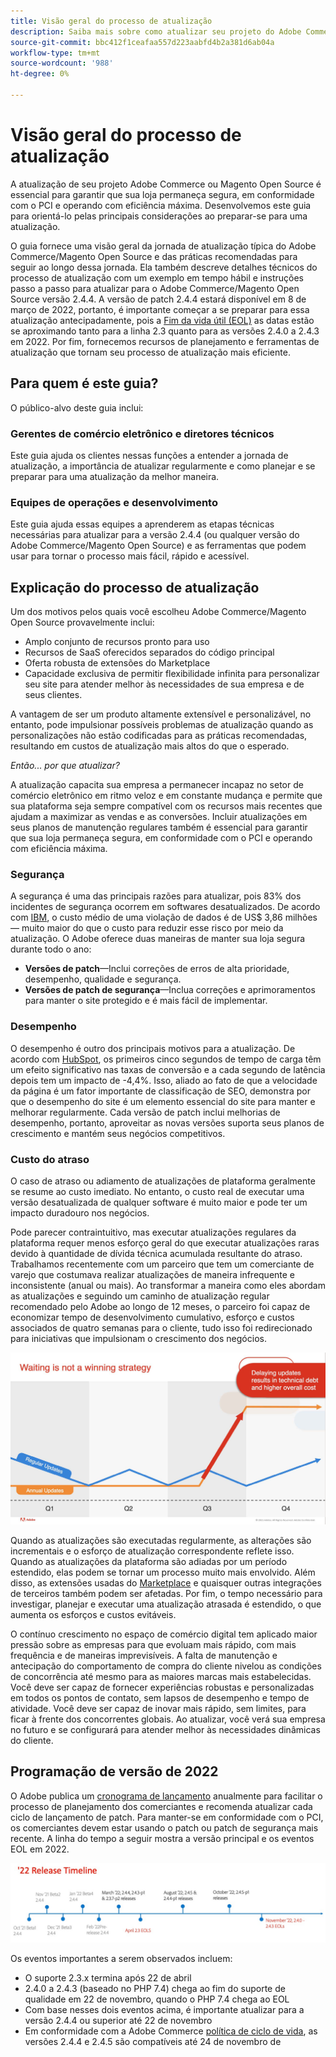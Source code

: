 ```yaml
---
title: Visão geral do processo de atualização
description: Saiba mais sobre como atualizar seu projeto do Adobe Commerce e do Magento Open Source ajuda a manter sua loja segura e funcionando com eficiência.
source-git-commit: bbc412f1ceafaa557d223aabfd4b2a381d6ab04a
workflow-type: tm+mt
source-wordcount: '988'
ht-degree: 0%

---
```



# Visão geral do processo de atualização

A atualização de seu projeto Adobe Commerce ou Magento Open Source é essencial para garantir que sua loja permaneça segura, em conformidade com o PCI e operando com eficiência máxima. Desenvolvemos este guia para orientá-lo pelas principais considerações ao preparar-se para uma atualização.

O guia fornece uma visão geral da jornada de atualização típica do Adobe Commerce/Magento Open Source e das práticas recomendadas para seguir ao longo dessa jornada. Ela também descreve detalhes técnicos do processo de atualização com um exemplo em tempo hábil e instruções passo a passo para atualizar para o Adobe Commerce/Magento Open Source versão 2.4.4. A versão de patch 2.4.4 estará disponível em 8 de março de 2022, portanto, é importante começar a se preparar para essa atualização antecipadamente, pois a [Fim da vida útil (EOL)](https://devdocs.magento.com/release/lifecycle-policy.html) as datas estão se aproximando tanto para a linha 2.3 quanto para as versões 2.4.0 a 2.4.3 em 2022. Por fim, fornecemos recursos de planejamento e ferramentas de atualização que tornam seu processo de atualização mais eficiente.

## Para quem é este guia?

O público-alvo deste guia inclui:

### Gerentes de comércio eletrônico e diretores técnicos

Este guia ajuda os clientes nessas funções a entender a jornada de atualização, a importância de atualizar regularmente e como planejar e se preparar para uma atualização da melhor maneira.

### Equipes de operações e desenvolvimento

Este guia ajuda essas equipes a aprenderem as etapas técnicas necessárias para atualizar para a versão 2.4.4 (ou qualquer versão do Adobe Commerce/Magento Open Source) e as ferramentas que podem usar para tornar o processo mais fácil, rápido e acessível.

## Explicação do processo de atualização

Um dos motivos pelos quais você escolheu Adobe Commerce/Magento Open Source provavelmente inclui:

- Amplo conjunto de recursos pronto para uso
- Recursos de SaaS oferecidos separados do código principal
- Oferta robusta de extensões do Marketplace
- Capacidade exclusiva de permitir flexibilidade infinita para personalizar seu site para atender melhor às necessidades de sua empresa e de seus clientes.

A vantagem de ser um produto altamente extensível e personalizável, no entanto, pode impulsionar possíveis problemas de atualização quando as personalizações não estão codificadas para as práticas recomendadas, resultando em custos de atualização mais altos do que o esperado.

_Então... por que atualizar?_

A atualização capacita sua empresa a permanecer incapaz no setor de comércio eletrônico em ritmo veloz e em constante mudança e permite que sua plataforma seja sempre compatível com os recursos mais recentes que ajudam a maximizar as vendas e as conversões. Incluir atualizações em seus planos de manutenção regulares também é essencial para garantir que sua loja permaneça segura, em conformidade com o PCI e operando com eficiência máxima.

### Segurança

A segurança é uma das principais razões para atualizar, pois 83% dos incidentes de segurança ocorrem em softwares desatualizados. De acordo com [IBM](https://www.ibm.com/security/data-breach), o custo médio de uma violação de dados é de US$ 3,86 milhões — muito maior do que o custo para reduzir esse risco por meio da atualização. O Adobe oferece duas maneiras de manter sua loja segura durante todo o ano:

- **Versões de patch**—Inclui correções de erros de alta prioridade, desempenho, qualidade e segurança.
- **Versões de patch de segurança**—Inclua correções e aprimoramentos para manter o site protegido e é mais fácil de implementar.

### Desempenho

O desempenho é outro dos principais motivos para a atualização. De acordo com [HubSpot](https://blog.hubspot.com/marketing/page-load-time-conversion-rates), os primeiros cinco segundos de tempo de carga têm um efeito significativo nas taxas de conversão e a cada segundo de latência depois tem um impacto de -4,4%. Isso, aliado ao fato de que a velocidade da página é um fator importante de classificação de SEO, demonstra por que o desempenho do site é um elemento essencial do site para manter e melhorar regularmente. Cada versão de patch inclui melhorias de desempenho, portanto, aproveitar as novas versões suporta seus planos de crescimento e mantém seus negócios competitivos.

### Custo do atraso

O caso de atraso ou adiamento de atualizações de plataforma geralmente se resume ao custo imediato. No entanto, o custo real de executar uma versão desatualizada de qualquer software é muito maior e pode ter um impacto duradouro nos negócios.

Pode parecer contraintuitivo, mas executar atualizações regulares da plataforma requer menos esforço geral do que executar atualizações raras devido à quantidade de dívida técnica acumulada resultante do atraso. Trabalhamos recentemente com um parceiro que tem um comerciante de varejo que costumava realizar atualizações de maneira infrequente e inconsistente (anual ou mais). Ao transformar a maneira como eles abordam as atualizações e seguindo um caminho de atualização regular recomendado pelo Adobe ao longo de 12 meses, o parceiro foi capaz de economizar tempo de desenvolvimento cumulativo, esforço e custos associados de quatro semanas para o cliente, tudo isso foi redirecionado para iniciativas que impulsionam o crescimento dos negócios.

![](../assets/upgrade-guide/waiting-is-not-a-winning-strategy.jpg)

Quando as atualizações são executadas regularmente, as alterações são incrementais e o esforço de atualização correspondente reflete isso. Quando as atualizações da plataforma são adiadas por um período estendido, elas podem se tornar um processo muito mais envolvido. Além disso, as extensões usadas do [Marketplace](https://marketplace.magento.com/) e quaisquer outras integrações de terceiros também podem ser afetadas. Por fim, o tempo necessário para investigar, planejar e executar uma atualização atrasada é estendido, o que aumenta os esforços e custos evitáveis.

O contínuo crescimento no espaço de comércio digital tem aplicado maior pressão sobre as empresas para que evoluam mais rápido, com mais frequência e de maneiras imprevisíveis. A falta de manutenção e antecipação do comportamento de compra do cliente nivelou as condições de concorrência até mesmo para as maiores marcas mais estabelecidas. Você deve ser capaz de fornecer experiências robustas e personalizadas em todos os pontos de contato, sem lapsos de desempenho e tempo de atividade. Você deve ser capaz de inovar mais rápido, sem limites, para ficar à frente dos concorrentes globais. Ao atualizar, você verá sua empresa no futuro e se configurará para atender melhor às necessidades dinâmicas do cliente.

## Programação de versão de 2022

O Adobe publica um [cronograma de lançamento](https://devdocs.magento.com/release/) anualmente para facilitar o processo de planejamento dos comerciantes e recomenda atualizar cada ciclo de lançamento de patch. Para manter-se em conformidade com o PCI, os comerciantes devem estar usando o patch ou patch de segurança mais recente. A linha do tempo a seguir mostra a versão principal e os eventos EOL em 2022.

![](../assets/upgrade-guide/2022-release-timeline.svg)

Os eventos importantes a serem observados incluem:

- O suporte 2.3.x termina após 22 de abril
- 2.4.0 a 2.4.3 (baseado no PHP 7.4) chega ao fim do suporte de qualidade em 22 de novembro, quando o PHP 7.4 chega ao EOL
- Com base nesses dois eventos acima, é importante atualizar para a versão 2.4.4 ou superior até 22 de novembro
- Em conformidade com a Adobe Commerce [política de ciclo de vida](https://devdocs.magento.com/release/lifecycle-policy.html), as versões 2.4.4 e 2.4.5 são compatíveis até 24 de novembro de
